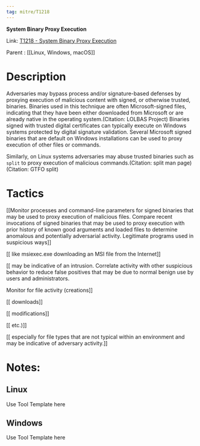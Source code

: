 ```yaml
---
tag: mitre/T1218
---
```


**System Binary Proxy Execution**

Link: [T1218 - System Binary Proxy Execution](https://attack.mitre.org/techniques/T1218)

Parent : [[Linux, Windows, macOS]]


# Description

Adversaries may bypass process and/or signature-based defenses by proxying execution of malicious content with signed, or otherwise trusted, binaries. Binaries used in this technique are often Microsoft-signed files, indicating that they have been either downloaded from Microsoft or are already native in the operating system.(Citation: LOLBAS Project) Binaries signed with trusted digital certificates can typically execute on Windows systems protected by digital signature validation. Several Microsoft signed binaries that are default on Windows installations can be used to proxy execution of other files or commands.

Similarly, on Linux systems adversaries may abuse trusted binaries such as <code>split</code> to proxy execution of malicious commands.(Citation: split man page)(Citation: GTFO split)

# Tactics


[[Monitor processes and command-line parameters for signed binaries that may be used to proxy execution of malicious files. Compare recent invocations of signed binaries that may be used to proxy execution with prior history of known good arguments and loaded files to determine anomalous and potentially adversarial activity. Legitimate programs used in suspicious ways]]

[[ like msiexec.exe downloading an MSI file from the Internet]]

[[ may be indicative of an intrusion. Correlate activity with other suspicious behavior to reduce false positives that may be due to normal benign use by users and administrators.

Monitor for file activity (creations]]

[[ downloads]]

[[ modifications]]

[[ etc.)]]

[[ especially for file types that are not typical within an environment and may be indicative of adversary activity.]]


# Notes:

## Linux

Use Tool Template here

## Windows

Use Tool Template here